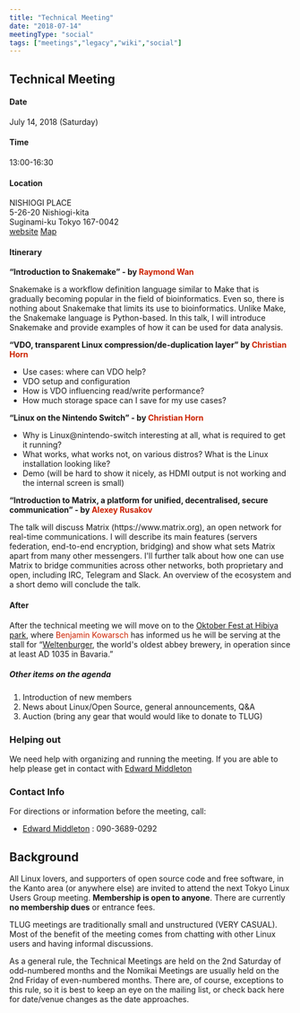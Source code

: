 ```yaml
---
title: "Technical Meeting"
date: "2018-07-14"
meetingType: "social"
tags: ["meetings","legacy","wiki","social"]
---
```


<h2 id="technical_meeting">Technical Meeting</h2>
<h4 id="date">Date</h4>
<p>July 14, 2018 (Saturday)</p>
<h4 id="time">Time</h4>
<p>13:00-16:30</p>
<h4 id="location">Location</h4>
<p>NISHIOGI PLACE<br />
5-26-20 Nishiogi-kita<br />
Suginami-ku Tokyo 167-0042<br />
<a href="https://www.nishiogiplace.com/">website</a>
<a href="https://goo.gl/maps/Y6eCDZZTWaz">Map</a></p>
<h4 id="itinerary">Itinerary</h4>
<p><strong>“Introduction to Snakemake” - by <font color="#CC2200">Raymond Wan</font></strong></p>
<p>Snakemake is a workflow definition language similar to
Make that is gradually becoming popular in the field of
bioinformatics. Even so, there is nothing about Snakemake that limits
its use to bioinformatics. Unlike Make, the Snakemake language is
Python-based. In this talk, I will introduce Snakemake and provide
examples of how it can be used for data analysis.</p>
<p><strong>“VDO, transparent Linux compression/de-duplication layer” by <font color="#CC2200">Christian Horn</font></strong></p>
<ul>
<li>Use cases: where can VDO help?</li>
<li>VDO setup and configuration</li>
<li>How is VDO influencing read/write performance?</li>
<li>How much storage space can I save for my use cases?</li>
</ul>
<p><strong>“Linux on the Nintendo Switch” - by <font color="#CC2200">Christian Horn</font></strong></p>
<ul>
<li>Why is Linux@nintendo-switch interesting at all, what is required to get it running?</li>
<li>What works, what works not, on various distros? What is the Linux installation looking like?</li>
<li>Demo (will be hard to show it nicely, as HDMI output is not working and the internal screen is small)</li>
</ul>
<p><strong>“Introduction to Matrix, a platform for unified, decentralised, secure communication” - by <font color="#CC2200">Alexey Rusakov</font></strong></p>
<p>The talk will discuss Matrix (https://www.matrix.org), an open network
for real-time communications. I will describe its main features (servers
federation, end-to-end encryption, bridging) and show what sets Matrix
apart from many other messengers. I'll further talk about how one can
use Matrix to bridge communities across other networks, both proprietary
and open, including IRC, Telegram and Slack. An overview of the
ecosystem and a short demo will conclude the talk.</p>
<h4 id="after">After</h4>
<p>After the technical meeting we will move on to the <a href="https://www.oktober-fest.jp/hibiya/">Oktober Fest at Hibiya park</a>, where <font color="#CC2200">Benjamin Kowarsch</font> has informed us he will be
serving at the stall for “<a href="https://www.weltenburger.de/sortiment/">Weltenburger</a>, the world's oldest abbey
brewery, in operation since at least AD 1035 in Bavaria.”</p>
<h5 id="other_items_on_the_agenda">Other items on the agenda</h5>
<ol>
<li>Introduction of new members</li>
<li>News about Linux/Open Source, general announcements, Q&amp;A</li>
<li>Auction (bring any gear that would would like to donate to TLUG)</li>
</ol>
<h3 id="helping_out">Helping out</h3>
<p>We need help with organizing and running the meeting. If you are able to help please get in contact with <a href="./Edward_Middleton">Edward Middleton</a></p>
<h3 id="contact_info">Contact Info</h3>
<p>For directions or information before the meeting, call:</p>
<ul>
<li><a href="./Edward_Middleton">Edward Middleton</a> : 090-3689-0292</li>
</ul>

<h2 id="introduction">Background</h2>
<p>All Linux lovers, and supporters of open source code and free software, in the Kanto area (or anywhere else) are invited to attend the next Tokyo Linux Users Group meeting. <b>Membership is open to anyone</b>. There are currently <b>no membership dues</b> or entrance fees.</p>
<p>TLUG meetings are traditionally small and unstructured (VERY CASUAL). Most of the benefit of the meeting comes from chatting with other Linux users and having informal discussions.</p>
<p>As a general rule, the Technical Meetings are held on the 2nd Saturday of odd-numbered months and the Nomikai Meetings are usually held on the 2nd Friday of even-numbered months. There are, of course, exceptions to this rule, so it is best to keep an eye on the mailing list, or check back here for date/venue changes as the date approaches.</p>
